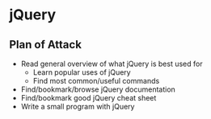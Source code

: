 # jQuery 

## Plan of Attack 
* Read general overview of what jQuery is best used for
    - Learn popular uses of jQuery
    - Find most common/useful commands
* Find/bookmark/browse jQuery documentation
* Find/bookmark good jQuery cheat sheet
* Write a small program with jQuery